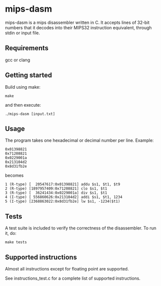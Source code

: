 # mips-dasm
mips-dasm is a mips disassembler written in C. It accepts lines of 32-bit numbers
that it decodes into their MIPS32 instruction equivalent, through stdin or input file.

## Requirements
gcc or clang

## Getting started
Build using make: 

    make
    
    
and then execute:

    ./mips-dasm [input.txt]
    
## Usage
The program takes one hexadecimal or decimal number per line. Example:
    
    0x01398821
    0x71208821
    0x0229001a
    0x213104d2
    0x8d31fb2e
    
becomes

    1 (R-type) [  20547617:0x01398821] addu $s1, $t1, $t9
    2 (R-type) [1897957409:0x71208821] clo $s1, $t1
    3 (R-type) [  36241434:0x0229001a] div $s1, $t1
    4 (I-type) [ 556860626:0x213104d2] addi $s1, $t1, 1234
    5 (I-type) [2368863022:0x8d31fb2e] lw $s1, -1234($t1)

## Tests
A test suite is included to verify the correctness of the disassembler.
To run it, do:

    make tests

## Supported instructions
Almost all instructions except for floating point are supported.

See instructions_test.c for a complete list of supported instructions.
